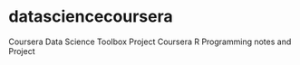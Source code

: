 # datasciencecoursera
Coursera Data Science Toolbox Project
Coursera R Programming notes and Project
